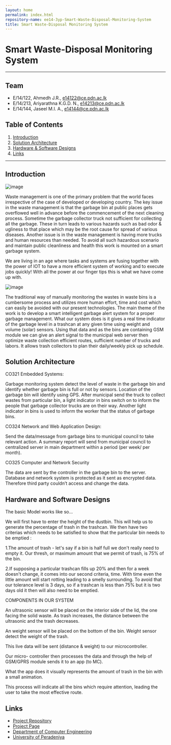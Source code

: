```yaml
---
layout: home
permalink: index.html
repository-name: ee14-3yp-Smart-Waste-Disposal-Monitoring-System
title: Smart Waste-Disposal Monitoring System
---
```


# Smart Waste-Disposal Monitoring System

---

## Team
-  E/14/122, Ahmedh J.R., [e14122@ce.pdn.ac.lk](mailto:e14122@ce.pdn.ac.lk)
-  E/14/213, Ariyarathna K.G.D. N., [e14213@ce.pdn.ac.lk](mailto:e14213@ce.pdn.ac.lk)
-  E/14/144, Jaseel M.I. A., [e14144@ce.pdn.ac.lk](mailto:e14144@ce.pdn.ac.lk)

## Table of Contents
1. [Introduction](#introduction)
2. [Solution Architecture](#solution-architecture )
3. [Hardware & Software Designs](#hardware-and-software-designs)
4. [Links](#links)

---

## Introduction
![image](https://user-images.githubusercontent.com/73756777/120498755-1b693300-c3dd-11eb-842c-81c30473cbb3.png)


Waste management is one of the primary problem that the world faces irrespective of the case of developed or developing country. The key issue in the waste management is that the garbage bin at public places gets overflowed well in advance before the commencement of the next cleaning process. Sometime the garbage collector truck not sufficient for collecting all the garbage. These in turn leads to various hazards such as bad odor & ugliness to that place which may be the root cause for spread of various diseases. Another issue is in the waste management is having more trucks and human resources than needed. To avoid all such hazardous scenario and maintain public cleanliness and health this work is mounted on a smart garbage system.

We are living in an age where tasks and systems are fusing together with the power of IOT to have a more efficient system of working and to execute jobs quickly! With all the power at our finger tips this is what we have come up with.

 
![image](https://user-images.githubusercontent.com/73756777/120498791-215f1400-c3dd-11eb-8894-27fcc98baf87.png)



The traditional way of manually monitoring the wastes in waste bins is a cumbersome process and utilizes more human effort, time and cost which can easily be avoided with our present technologies. The main theme of the work is to develop a smart intelligent garbage alert system for a proper garbage management. What our system does is it gives a real time indicator of the garbage level in a trashcan at any given time using weight and volume (solar) sensors. Using that data and as the bins are containing GSM module we can give an alert signal to the municipal web server then optimize waste collection efficient routes, sufficient number of trucks and labors. It allows trash collectors to plan their daily/weekly pick up schedule.


## Solution Architecture
CO321 Embedded Systems:

Garbage monitoring system detect the level of waste in the garbage bin and identify whether garbage bin is full or not by sensors. Location of the garbage bin will identify using GPS. After municipal send the truck to collect wastes from particular bin, a light indicator in bins switch on to inform the people that garbage collector trucks are on their way. Another light indicator in bins is used to inform the worker that the status of garbage bins.

CO324 Network and Web Application Design:

Send the data/message from garbage bins to municipal council to take relevant action. A summary report will send from municipal council to centralized server in main department within a period (per week/ per month).

CO325 Computer and Network Security

The data are sent by the controller in the garbage bin to the server. Database and network system is protected as it sent as encrypted data. Therefore third party couldn’t access and change the data.

## Hardware and Software Designs
The basic Model works like so...

We will first have to enter the height of the dustbin. This will help us to generate the percentage of trash in the trashcan. We then have two criterias which needs to be satisfied to show that the particular bin needs to be emptied :

1.The amount of trash - let's say if a bin is half full we don't really need to empty it. Our thresh, or maximum amount that we permit of trash, is 75% of the bin.

2.If supposing a particular trashcan fills up 20% and then for a week doesn't change, it comes into our second criteria, time. With time even the little amount will start rotting leading to a smelly surrounding. To avoid that our tolerance level is 3 days, so if a trashcan is less than 75% but it is two days old it then will also need to be emptied.

COMPONENTS IN OUR SYSTEM

An ultrasonic sensor will be placed on the interior side of the lid, the one facing the solid waste. As trash increases, the distance between the ultrasonic and the trash decreases.

An weight sensor will be placed on the bottom of the bin. Weight sensor detect the weight of the trash.

This live data will be sent (distance & weight) to our microcontroller.

Our micro- controller then processes the data and through the help of GSM/GPRS module sends it to an app (to MC).

What the app does it visually represents the amount of trash in the bin with a small animation.

This process will indicate all the bins which require attention, leading the user to take the most effective route.



## Links

- <a href = "https://github.com/cepdnaclk/e14-3yp-Smart-Waste-Disposal-Monitoring-System" target = "_blank"> Project Repository </a>
- <a href = "https://cepdnaclk.github.io/e14-3yp-Smart-Waste-Disposal-Monitoring-System/" target = "_blank">Project Page</a>
- <a href = "http://www.ce.pdn.ac.lk/" target = "_blank">Department of Computer Engineering</a>
- <a href = "https://eng.pdn.ac.lk/" target = "_blank">University of Peradeniya</a>



[//]: # (Please refer this to learn more about Markdown syntax)
[//]: # (https://github.com/adam-p/markdown-here/wiki/Markdown-Cheatsheet)
